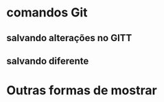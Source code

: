 # comandos Git

## salvando alterações no GITT

## salvando diferente

# Outras formas de mostrar




